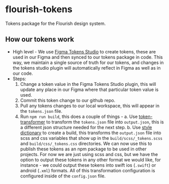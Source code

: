 # flourish-tokens
Tokens package for the Flourish design system.

## How our tokens work
* High level - We use [Figma Tokens Studio](https://tokens.studio/) to create tokens, these are used in our Figma and then synced to our tokens package in code. This way, we maintain a single source of truth for our tokens, and changes in the tokens studio plugin will automatically reflect in Figma as well as in our code.
* Steps:
  1. Change a token value in the Figma Tokens Studio plugin, this will update any place in our Figma where that particular token value is used. 
  2. Commit this token change to our github repo.
  3. Pull any tokens changes to our local workspace, this will appear in the `tokens.json` file.
  4. Run `npm run build`, this does a couple of things - 
      a. Use [token-transformer](https://www.npmjs.com/package/token-transformer) to transform the `tokens.json` file into `output.json`, this is a different json structure needed for the next step.
      b. Use [style dictionary](https://amzn.github.io/style-dictionary/#/) to create a build, this transforms the `output.json` file into scss and css variables that show up in the `build/scss/_tokens.scss` and `build/css/_tokens.css` directories. We can now use this to publish these tokens as an npm package to be used in other projects. For now we are just using scss and css, but we have the option to output these tokens in any other format we would like, for instance - we could output these tokens into swift ios (`.swift`) or android (`.xml`) formats. All of this transformation configuration is configured inside of the `config.json` file.